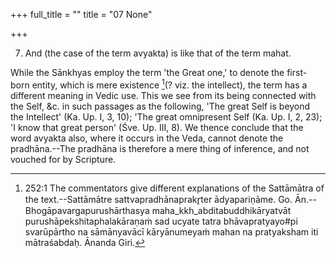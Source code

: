 +++
full_title = ""
title = "07 None"

+++


7. And (the case of the term avyakta) is like that of the term mahat.

While the Sānkhyas employ the term 'the Great one,' to denote the first-born entity, which is mere existence  [^fn_236](? viz. the intellect), the term has a different meaning in Vedic use. This we see from its being connected with the Self, &c. in such passages as the following, 'The great Self is beyond the Intellect' (Ka. Up. I, 3, 10); 'The great omnipresent Self (Ka. Up. I, 2, 23); 'I know that great person' (Śve. Up. III, 8). We thence conclude that the word avyakta also, where it occurs in the Veda, cannot denote the pradhāna.--The pradhāna is therefore a mere thing of inference, and not vouched for by Scripture.

[^fn_236]: 252:1 The commentators give different explanations of the Sattāmātra of the text.--Sattāmātre sattvapradhānaprakr̥ter ādyapariṇāme. Go. Ān.--Bhogāpavargapurushārthasya maha_kkh_abditabuddhikāryatvāt purushāpekshitaphalakāraṇaṁ sad ucyate tatra bhāvapratyayo#pi svarūpārtho na sāmānyavācī kāryānumeyaṁ mahan na pratyaksham iti mātraśabdaḥ. Ānanda Giri.

